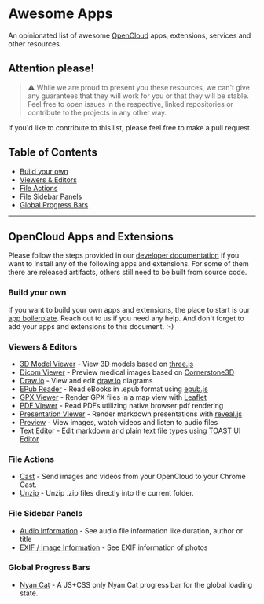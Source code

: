 # Awesome Apps

An opinionated list of awesome [OpenCloud](https://github.com/opencloud-eu/opencloud) apps, extensions, services and other resources.

## Attention please!

> :warning: While we are proud to present you these resources, we can't give any guarantees that they will work for you or that they will be stable. Feel free to open issues in the respective, linked repositories or contribute to the projects in any other way.

If you'd like to contribute to this list, please feel free to make a pull request.

## Table of Contents

* [Build your own](#build-your-own)
* [Viewers & Editors](#viewers--editors)
* [File Actions](#file-actions)
* [File Sidebar Panels](#file-sidebar-panels)
* [Global Progress Bars](#global-progress-bars)

---

## OpenCloud Apps and Extensions

Please follow the steps provided in our [developer documentation](https://docs.opencloud.eu/services/web/#web-apps) if you want to install any of the
following apps and extensions. For some of them there are released artifacts, others still need to be built from source code.

### Build your own

If you want to build your own apps and extensions, the place to start is our [app boilerplate](https://github.com/opencloud-eu/web-app-skeleton).
Reach out to us if you need any help. And don't forget to add your apps and extensions to this document. :-)

### Viewers & Editors

* [3D Model Viewer](https://github.com/saw-jan/web-app-3dmodel-viewer) - View 3D models based on [three.js](https://threejs.org)
* [Dicom Viewer](https://github.com/opencloud-eu/web-app-dicom-viewer) - Preview medical images based on [Cornerstone3D](https://www.cornerstonejs.org)
* [Draw.io](https://github.com/opencloud-eu/web-extensions/tree/main/packages/web-app-draw-io) - View and edit [draw.io](https://www.draw.io) diagrams
* [EPub Reader](https://github.com/opencloud-eu/web/tree/main/packages/web-app-epub-reader) - Read eBooks in .epub format using [epub.js](https://github.com/futurepress/epub.js)
* [GPX Viewer](https://github.com/dschmidt/web-app-gpx-viewer) - Render GPX files in a map view with [Leaflet](https://leafletjs.com)
* [PDF Viewer](https://github.com/opencloud-eu/web/tree/main/packages/web-app-pdf-viewer) - Read PDFs utilizing native browser pdf rendering 
* [Presentation Viewer](http://github.com/JankariTech/web-app-presentation-viewer) - Render markdown presentations with [reveal.js](https://revealjs.com)
* [Preview](https://github.com/opencloud-eu/web/tree/main/packages/web-app-preview) - View images, watch videos and listen to audio files
* [Text Editor](https://github.com/opencloud-eu/web/tree/main/packages/web-app-text-editor) - Edit markdown and plain text file types using [TOAST UI Editor](https://ui.toast.com/tui-editor) 

### File Actions

* [Cast](https://github.com/opencloud-eu/web-extensions/tree/main/packages/web-app-cast) - Send images and videos from your OpenCloud to your Chrome Cast.
* [Unzip](https://github.com/opencloud-eu/web-extensions/tree/main/packages/web-app-unzip) - Unzip .zip files directly into the current folder.

### File Sidebar Panels

* [Audio Information](https://github.com/opencloud-eu/web/blob/2137305f8ded7f845dc262c424b196742c76c9a0/packages/web-app-files/src/composables/extensions/useFileSideBars.ts#L166) - See audio file information like duration, author or title
* [EXIF / Image Information](https://github.com/opencloud-eu/web/blob/2137305f8ded7f845dc262c424b196742c76c9a0/packages/web-app-files/src/composables/extensions/useFileSideBars.ts#L145) - See EXIF information of photos

### Global Progress Bars

* [Nyan Cat](https://github.com/opencloud-eu/web-extensions/tree/main/packages/web-app-progress-bars) - A JS+CSS only Nyan Cat progress bar for the global loading state. 